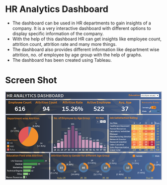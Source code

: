 # HR Analytics Dashboard
* The dashboard can be used in HR departments to gain insights of a company. It is a very interactive dashboard with different options to display specific information of the company.
* With the help of this dashboard HR can get insights like employee count, attrition count, attrition rate and many more things.
* The dashboard also provides different information like department wise attrition, no. of employee by age group with the help of graphs.
* The dashboard has been created using Tableau.

# Screen Shot
<div>
<p float="left">
  <img src="ss.png"/>
</p>
</div>
